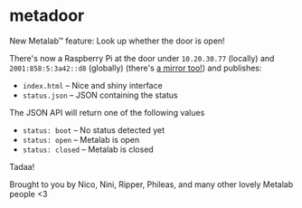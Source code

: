 # metadoor

New Metalab™ feature: Look up whether the door is open!

There's now a Raspberry Pi at the door under ```10.20.30.77``` (locally) and ```2001:858:5:3a42::d8``` (globally) (there's [a mirror too!](http://static.exaple.org/openClose)) and publishes:
* ```index.html``` – Nice and shiny interface
* ```status.json``` – JSON containing the status

The JSON API will return one of the following values
* ```status: boot``` – No status detected yet
* ```status: open``` – Metalab is open
* ```status: closed``` – Metalab is closed

Tadaa!

Brought to you by Nico, Nini, Ripper, Phileas, and many other lovely Metalab people <3
